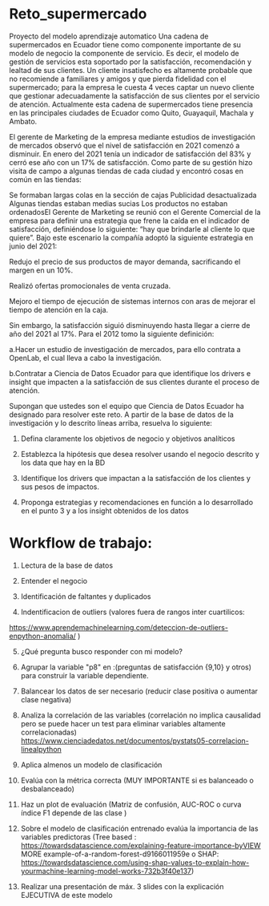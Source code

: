 # Reto_supermercado
Proyecto del modelo aprendizaje automatico
Una cadena de supermercados en Ecuador tiene como componente importante de su modelo de negocio la componente de servicio. Es decir, el modelo de gestión de servicios esta soportado por la satisfacción, recomendación y lealtad de sus clientes. Un cliente insatisfecho es altamente probable que no recomiende a familiares y amigos y que pierda fidelidad con el supermercado; para la empresa le cuesta 4 veces captar un nuevo cliente que gestionar adecuadamente la satisfacción de sus clientes por el servicio de atención. Actualmente esta cadena de supermercados tiene presencia en las principales ciudades de Ecuador como Quito, Guayaquil, Machala y Ambato.

El gerente de Marketing de la empresa mediante estudios de investigación de mercados observó que el nivel de satisfacción en 2021 comenzó a disminuir. En enero del 2021 tenía un indicador de satisfacción del 83% y cerró ese año con un 17% de satisfacción. Como parte de su gestión hizo visita de campo a algunas tiendas de cada ciudad y encontró cosas en común en las tiendas:

Se formaban largas colas en la sección de cajas Publicidad desactualizada Algunas tiendas estaban medias sucias Los productos no estaban ordenadosEl Gerente de Marketing se reunió con el Gerente Comercial de la empresa para definir una estrategia que frene la caída en el indicador de satisfacción, definiéndose lo siguiente: “hay que brindarle al cliente lo que quiere”. Bajo este escenario la compañía adoptó la siguiente estrategia en junio del 2021:

Redujo el precio de sus productos de mayor demanda, sacrificando el margen en un 10%.

Realizó ofertas promocionales de venta cruzada.

Mejoro el tiempo de ejecución de sistemas internos con aras de mejorar el tiempo de atención en la caja.

Sin embargo, la satisfacción siguió disminuyendo hasta llegar a cierre de año del 2021 al 17%. Para el 2012 tomo la siguiente definición:

a.Hacer un estudio de investigación de mercados, para ello contrata a OpenLab, el cual lleva a cabo la investigación.

b.Contratar a Ciencia de Datos Ecuador para que identifique los drivers e insight que impacten a la satisfacción de sus clientes durante el proceso de atención.

Supongan que ustedes son el equipo que Ciencia de Datos Ecuador ha designado para resolver este reto. A partir de la base de datos de la investigación y lo descrito líneas arriba, resuelva lo siguiente:


1. Defina claramente los objetivos de negocio y objetivos analíticos

2. Establezca la hipótesis que desea resolver usando el negocio descrito y los data que hay en la BD

3. Identifique los drivers que impactan a la satisfacción de los clientes y sus pesos de impactos.

4. Proponga estrategias y recomendaciones en función a lo desarrollado en el punto 3 y a los insight obtenidos de los datos

# Workflow de trabajo:

1. Lectura de la base de datos

2. Entender el negocio

3. Identificación de faltantes y duplicados

4. Indentificacion de outliers (valores fuera de rangos inter cuartilicos:

https://www.aprendemachinelearning.com/deteccion-de-outliers-enpython-anomalia/ )

5. ¿Qué pregunta busco responder con mi modelo?

6. Agrupar la variable "p8" en :(preguntas de satisfacción {9,10} y otros) para construir la variable dependiente.

7. Balancear los datos de ser necesario (reducir clase positiva o aumentar clase negativa)

8. Analiza la correlación de las variables (correlación no implica causalidad pero se puede hacer un test para eliminar variables altamente correlacionadas) https://www.cienciadedatos.net/documentos/pystats05-correlacion-linealpython

9. Aplica almenos un modelo de clasificación

10. Evalúa con la métrica correcta (MUY IMPORTANTE si es balanceado o desbalanceado)

11. Haz un plot de evaluación (Matriz de confusión, AUC-ROC o curva índice F1 depende de las clase )

12. Sobre el modelo de clasificación entrenado evalúa la importancia de las variables predictoras (Tree based : https://towardsdatascience.com/explaining-feature-importance-byVIEW MORE example-of-a-random-forest-d9166011959e o SHAP: https://towardsdatascience.com/using-shap-values-to-explain-how-yourmachine-learning-model-works-732b3f40e137)

13. Realizar una presentación de máx. 3 slides con la explicación EJECUTIVA de este modelo

